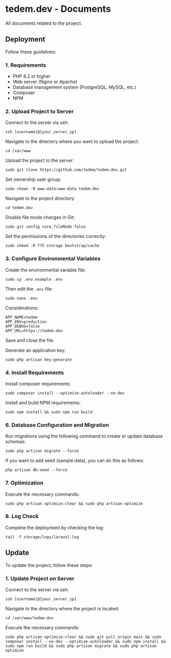 # tedem.dev - Documents

All documents related to the project.

## Deployment

Follow these guidelines:

### 1. Requirements

- PHP 8.2 or higher
- Web server (Nginx or Apache)
- Database management system (PostgreSQL, MySQL, etc.)
- Composer
- NPM

### 2. Upload Project to Server

Connect to the server via ssh:

```shell
ssh [username]@[your_server_ip]
```

Navigate to the directory where you want to upload the project:

```shell
cd /var/www
```

Upload the project to the server:

```shell
sudo git clone https://github.com/tedem/tedem.dev.git
```

Set ownership user group:

```shell
sudo chown -R www-data:www-data tedem.dev
```

Navigate to the project directory:

```shell
cd tedem.dev
```

Disable file mode changes in Git:

```shell
sudo git config core.fileMode false
```

Set the permissions of the directories correctly:

```shell
sudo chmod -R 775 storage bootstrap/cache
```

### 3. Configure Environmental Variables

Create the environmental variable file:

```shell
sudo cp .env.example .env
```

Then edit the `.env` file:

```shell
sudo nano .env
```

Considerations:

```text
APP_NAME=tedem
APP_ENV=production
APP_DEBUG=false
APP_URL=https://tedem.dev
```

Save and close the file.

Generate an application key:

```shell
sudo php artisan key:generate
```

### 4. Install Requirements

Install composer requirements:

```shell
sudo composer install --optimize-autoloader --no-dev
```

Install and build NPM requirements:

```shell
sudo npm install && sudo npm run build
```

### 6. Database Configuration and Migration

Run migrations using the following command to create or update database schemas:

```shell
sudo php artisan migrate --force
```

If you want to add seed (sample data), you can do this as follows:

```shell
php artisan db:seed --force
```

### 7. Optimization

Execute the necessary commands:

```shell
sudo php artisan optimize:clear && sudo php artisan optimize
```

### 8. Log Check

Complete the deployment by checking the log:

```shell
tail -f storage/logs/laravel.log
```

## Update

To update the project, follow these steps:

### 1. Update Project on Server

Connect to the server via ssh:

```shell
ssh [username]@[your_server_ip]
```

Navigate to the directory where the project is located:

```shell
cd /var/www/tedem.dev
```

Execute the necessary commands:

```shell
sudo php artisan optimize:clear && sudo git pull origin main && sudo composer install --no-dev --optimize-autoloader && sudo npm install && sudo npm run build && sudo php artisan migrate && sudo php artisan optimize
```
